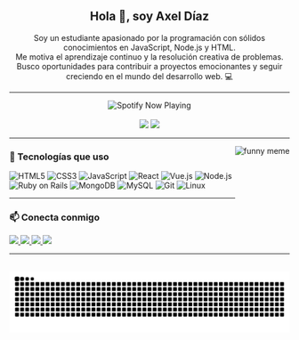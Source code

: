<h2 align="center">Hola 👋, soy Axel Díaz</h2>

<p align="center">
  Soy un estudiante apasionado por la programación con sólidos conocimientos en JavaScript, Node.js y HTML.<br>
  Me motiva el aprendizaje continuo y la resolución creativa de problemas. Busco oportunidades para contribuir a proyectos emocionantes y seguir creciendo en el mundo del desarrollo web. 💻
</p>

---

<div align="center">
  <img src="https://spotify-github-profile.vercel.app/api/view?uid=mjiq9pzc1vwlcooigvdbeaipq&cover_image=true&theme=novatorem&show_offline=false&background_color=121212&interchange=true&bar_color=53b14f&bar_color_cover=true" height="150" alt="Spotify Now Playing" />
</div>

<br>

<div align="center">
  <img src="https://readme-stats-omega-pink.vercel.app/api?username=axelrgdiaz&show_icons=true&include_all_commits=true&count_private=true&theme=vue-dark&hide_border=false" height="150" />
  <img src="https://readme-stats-omega-pink.vercel.app/api/top-langs?username=axelrgdiaz&layout=compact&card_width=320&langs_count=5&theme=vue-dark&hide_border=false" height="150" />
</div>

---

<img align="right" style="height:150px;" src="https://i.imgflip.com/8kkleo.jpg" alt="funny meme" />

### 🧠 Tecnologías que uso

<div align="left">
  <img src="https://cdn.jsdelivr.net/gh/devicons/devicon/icons/html5/html5-original.svg" style="height:30px;" alt="HTML5"/>
  <img src="https://cdn.jsdelivr.net/gh/devicons/devicon/icons/css3/css3-original.svg" style="height:30px;" alt="CSS3"/>
  <img src="https://cdn.jsdelivr.net/gh/devicons/devicon/icons/javascript/javascript-original.svg" style="height:30px;" alt="JavaScript"/>
  <img src="https://cdn.jsdelivr.net/gh/devicons/devicon/icons/react/react-original.svg" style="height:30px;" alt="React"/>
  <img src="https://cdn.jsdelivr.net/gh/devicons/devicon/icons/vuejs/vuejs-original.svg" style="height:30px;" alt="Vue.js"/>
  <img src="https://cdn.jsdelivr.net/gh/devicons/devicon/icons/nodejs/nodejs-original.svg" style="height:30px;" alt="Node.js"/>
  <img src="https://cdn.jsdelivr.net/gh/devicons/devicon/icons/rails/rails-original-wordmark.svg" style="height:30px;" alt="Ruby on Rails"/>
  <img src="https://cdn.jsdelivr.net/gh/devicons/devicon/icons/mongodb/mongodb-original.svg" style="height:30px;" alt="MongoDB"/>
  <img src="https://cdn.jsdelivr.net/gh/devicons/devicon/icons/mysql/mysql-original.svg" style="height:30px;" alt="MySQL"/>
  <img src="https://cdn.jsdelivr.net/gh/devicons/devicon/icons/git/git-original.svg" style="height:30px;" alt="Git"/>
  <img src="https://cdn.jsdelivr.net/gh/devicons/devicon/icons/linux/linux-original.svg" style="height:30px;" alt="Linux"/>
</div>

---

### 📫 Conecta conmigo

<div align="left">
  <a href="https://www.linkedin.com/in/axel-diaz24/" target="_blank">
    <img src="https://img.shields.io/static/v1?message=LinkedIn&logo=linkedin&label=&color=0077B5&logoColor=white&labelColor=&style=for-the-badge" height="35" />
  </a>
  <a href="https://twitter.com/axelrgdiaz" target="_blank">
    <img src="https://img.shields.io/static/v1?message=Twitter&logo=twitter&label=&color=1DA1F2&logoColor=white&labelColor=&style=for-the-badge" height="35" />
  </a>
  <a href="https://www.instagram.com/axel.diazrg/" target="_blank">
    <img src="https://img.shields.io/static/v1?message=Instagram&logo=instagram&label=&color=E4405F&logoColor=white&labelColor=&style=for-the-badge" height="35" />
  </a>
  <a href="https://www.twitch.tv/clatua" target="_blank">
    <img src="https://img.shields.io/static/v1?message=Twitch&logo=twitch&label=&color=9146FF&logoColor=white&labelColor=&style=for-the-badge" height="35" />
  </a>
</div>

---

<br clear="both">

<img src="https://raw.githubusercontent.com/AxelRGDiaz/AxelRGDiaz/output/snake.svg" alt="Snake animation" />

